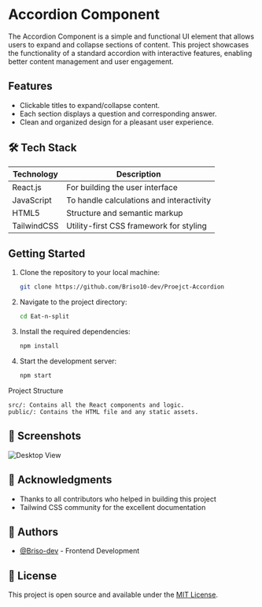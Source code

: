 # Accordion Component

The Accordion Component is a simple and functional UI element that allows users to expand and collapse sections of content. This project showcases the functionality of a standard accordion with interactive features, enabling better content management and user engagement.

## Features

- Clickable titles to expand/collapse content.
- Each section displays a question and corresponding answer.
- Clean and organized design for a pleasant user experience.

## 🛠️ Tech Stack

| Technology | Description |
|------------|-------------|
| React.js | For building the user interface |
| JavaScript | To handle calculations and interactivity | 
| HTML5 | Structure and semantic markup |
| TailwindCSS | Utility-first CSS framework for styling |

## Getting Started

1. Clone the repository to your local machine:
   ```bash
   git clone https://github.com/Briso10-dev/Proejct-Accordion

2. Navigate to the project directory:
   ```bash
   cd Eat-n-split

3. Install the required dependencies:
    ```bash
    npm install

4. Start the development server:
    ```bash
    npm start

Project Structure

    src/: Contains all the React components and logic.
    public/: Contains the HTML file and any static assets.

## 📸 Screenshots

![Desktop View](./public/screenshot-app.png)

## 🙏 Acknowledgments

- Thanks to all contributors who helped in building this project
- Tailwind CSS community for the excellent documentation

## 👥 Authors

- [@Briso-dev](https://github.com/Briso10-dev) - Frontend Development

## 📄 License

This project is open source and available under the [MIT License](LICENSE).
